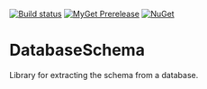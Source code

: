 [![Build status](https://ci.appveyor.com/api/projects/status/oir92a7cwtys3dty?svg=true)](https://ci.appveyor.com/project/mrstebo/databaseschema)
[![MyGet Prerelease](https://img.shields.io/myget/mrstebo/v/DatabaseSchema.svg?label=MyGet_Prerelease)](https://www.myget.org/feed/mrstebo/package/nuget/DatabaseSchema) [![NuGet](https://img.shields.io/nuget/v/DatabaseSchema.svg)](https://www.nuget.org/packages/DatabaseSchema/)

# DatabaseSchema
Library for extracting the schema from a database.
